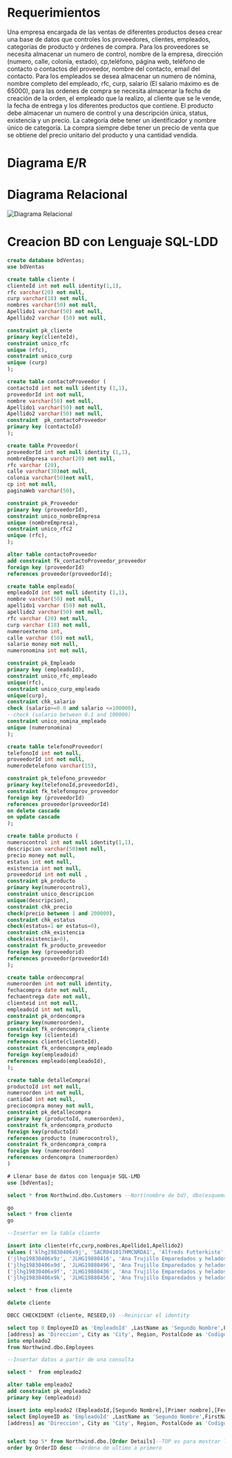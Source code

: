 # Requerimientos

Una empresa encargada de las ventas de diferentes productos desea crear una base de datos que controles los proveedores, clientes, empleados, categorías de producto y órdenes de compra. Para los proveedores se necesita almacenar un numero de control, nombre de la empresa, dirección (numero, calle, colonia, estado), cp,teléfono, página web, teléfono de contacto o contactos del proveedor, nombre del contacto, email del contacto. Para los empleados se desea almacenar un numero de nómina, nombre completo del empleado, rfc, curp, salario (El salario máximo es de 65000), para las ordenes de compra se necesita almacenar la fecha de creación de la orden, el empleado que la realizo, al cliente que se le vende, la fecha de entrega y los diferentes productos que contiene. El producto debe almacenar un numero de control y una descripción única, status, existencia y un precio. La categoría debe tener un identificador y nombre único de categoría. La compra siempre debe tener un precio de venta que se obtiene del precio unitario del producto y una cantidad vendida.

# Diagrama E/R

# Diagrama Relacional

![Diagrama Relacional](./img/bdventas.png)

# Creacion BD con Lenguaje SQL-LDD 

``` sql
create database bdVentas;
use bdVentas

create table cliente (
clienteId int not null identity(1,1),
rfc varchar(20) not null,
curp varchar(18) not null,
nombres varchar(50) not null,
Apellido1 varchar(50) not null,
Apellido2 varchar (50) not null,

constraint pk_cliente
primary key(clienteId),
constraint unico_rfc
unique (rfc),
constraint unico_curp
unique (curp)
);

create table contactoProveedor (
contactoId int not null identity (1,1),
proveedorId int not null,
nombre varchar(50) not null,
Apellido1 varchar(50) not null,
Apellido2 varchar(50) not null,
constraint  pk_contactoProveedor
primary key (contactoId)
);

create table Proveedor(
proveedorId int not null identity (1,1),
nombreEmpresa varchar(20) not null,
rfc varchar (20),
calle varchar(30)not null,
colonia varchar(50)not null,
cp int not null,
paginaWeb varchar(50),

constraint pk_Proveedor
primary key (proveedorId),
constraint unico_nombreEmpresa
unique (nombreEmpresa),
constraint unico_rfc2
unique (rfc),
);

alter table contactoProveedor
add constraint fk_contactoProveedor_proveedor
foreign key (proveedorId)
references proveedor(proveedorId);

create table empleado(
empleadoId int not null identity (1,1),
nombre varchar(50) not null,
apellido1 varchar (50) not null,
apellido2 varchar(50) not null,
rfc varchar (20) not null,
curp varchar (18) not null,
numeroexterno int,
calle varchar (50) not null,
salario money not null,
numeronomina int not null,

constraint pk_Empleado
primary key (empleadoId),
constraint unico_rfc_empleado
unique(rfc),
constraint unico_curp_empleado
unique(curp),
constraint chk_salario
check (salario>=0.0 and salario <=100000),
--check (salario between 0.1 and 100000)
constraint unico_nomina_empleado
unique (numeronomina)
);

create table telefonoProveedor(
telefonoId int not null,
proveedorId int not null,
numerodetelefono varchar(15),

constraint pk_telefono_proveedor
primary key(telefonoId,proveedorId),
constraint fk_telefonoprov_proveedor
foreign key (proveedorId)
references proveedor(proveedorId)
on delete cascade
on update cascade
);

create table producto (
numerocontrol int not null identity(1,1),
descripcion varchar(50)not null,
precio money not null,
estatus int not null,
existencia int not null,
proveedorid int not null ,
constraint pk_producto
primary key(numerocontrol),
constraint unico_descripcion
unique(descripcion),
constraint chk_precio
check(precio between 1 and 200000),
constraint chk_estatus
check(estatus=1 or estatus=0),
constraint chk_existencia
check(existencia>0),
constraint fk_producto_proveedor
foreign key (proveedorid)
references proveedor(proveedorId)
);

create table ordencompra(
numeroorden int not null identity,
fechacompra date not null,
fechaentrega date not null,
clienteid int not null,
empleadoid int not null,
constraint pk_ordencompra
primary key(numeroorden),
constraint fk_ordencompra_cliente
foreign key (clienteid)
references cliente(clienteId),
constraint fk_ordencompra_empleado
foreign key(empleadoid)
references empleado(empleadoId),
);

create table detalleCompra(
productoId int not null,
numeroorden int not null,
cantidad int not null,
preciocompra money not null,
constraint pk_detallecompra
primary key (productoId, numeroorden),
constraint fk_ordencompra_producto
foreign key(productoId)
references producto (numerocontrol),
constraint fk_ordencompra_compra
foreign key (numeroorden)
references ordencompra (numeroorden)
)
```

```sql
# Llenar base de datos con lenguaje SQL-LMD
use [bdVentas];

select * from Northwind.dbo.Customers --Nort(nombre de bd), dbo(esquemas), cutomers (tabla)

go
select * from cliente
go

--Insertar en la tabla cliente

insert into cliente(rfc,curp,nombres,Apellido1,Apellido2)
values ('klhg19830406x9j', 'SACR041017HMCNRDA1', 'Alfreds Futterkiste','Perez','Futterkiste'),
('jlhg19830406x9z', 'JLHG19880416', 'Ana Trujillo Emparedados y helados','Perez','Futterkiste'),
('jlhg19830406x9d', 'JLHG19880496', 'Ana Trujillo Emparedados y helados','Perez','Futterkiste'),
('jlhg19830406x9f', 'JLHG19880436', 'Ana Trujillo Emparedados y helados','Perez','Futterkiste'),
('jlhg19830406x9k', 'JLHG19880456', 'Ana Trujillo Emparedados y helados','Perez','Futterkiste');

select * from cliente

delete cliente

DBCC CHECKIDENT (cliente, RESEED,0) --Reiniciar el identity

select top 0 EmployeeID as 'EmpleadoId' ,LastName as 'Segundo Nombre',FirstName as 'Primer nombre', BirthDate as 'Fecha de nacimiento', HireDate as 'Fecha Contratacion',
[address] as 'Direccion', City as 'City', Region, PostalCode as 'Codigo Postal', Country as 'Pais'
into empleado2
from Northwind.dbo.Employees

--Insertar datos a partir de una consulta

select *  from empleado2

alter table empleado2
add constraint pk_empleado2
primary key (empleadoid)

insert into empleado2 (EmpleadoId,[Segundo Nombre],[Primer nombre],[Fecha de nacimiento],[Fecha Contratacion],Direccion,City,Region,[Codigo Postal],Pais)
select EmployeeID as 'EmpleadoId' ,LastName as 'Segundo Nombre',FirstName as 'Primer nombre', BirthDate as 'Fecha de nacimiento', HireDate as 'Fecha Contratacion',
[address] as 'Direccion', City as 'City', Region, PostalCode as 'Codigo Postal', Country as 'Pais'


select top 5* from Northwind.dbo.[Order Details]--TOP es para mostrar los primeros 5 resultados
order by OrderID desc --Ordena de ultimo a primero


```